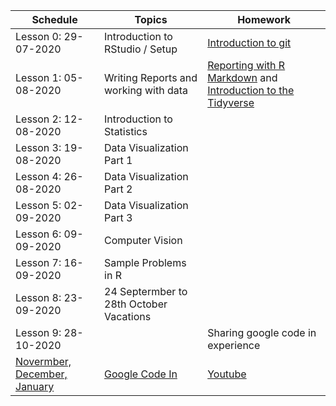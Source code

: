 

| Schedule | Topics | Homework |
| --- |---| --- |
| Lesson 0: 29-07-2020| Introduction to RStudio / Setup | [Introduction to git](https://learn.datacamp.com/courses/introduction-to-git)
| Lesson 1: 05-08-2020| Writing Reports and working with data | [Reporting with R Markdown](https://www.datacamp.com/courses/reporting-with-r-markdown) and [Introduction to the Tidyverse](https://www.datacamp.com/courses/introduction-to-the-tidyverse) 
| Lesson 2: 12-08-2020| Introduction to Statistics |
| Lesson 3: 19-08-2020| Data Visualization Part 1 |
| Lesson 4: 26-08-2020| Data Visualization Part 2 |
| Lesson 5: 02-09-2020| Data Visualization Part 3 |
| Lesson 6: 09-09-2020| Computer Vision |
| Lesson 7: 16-09-2020| Sample Problems in R |
| Lesson 8: 23-09-2020| 24 Septermber to 28th October Vacations |
| Lesson 9: 28-10-2020   | | Sharing google code in experience |
| [Novermber, December, January](https://codein.withgoogle.com/) | [Google Code In](https://en.wikipedia.org/wiki/Google_Code-in) | [Youtube](https://www.youtube.com/watch?v=DV5-6s-UfUE)
